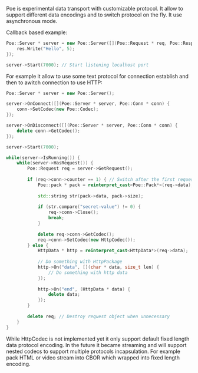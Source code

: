 Poe is experimental data transport with customizable protocol. It allow to support
different data encodings and to switch protocol on the fly. It use asynchronous
mode.

Callback based example:

```cpp
Poe::Server * server = new Poe::Server([](Poe::Request * req, Poe::Response * res){
    res.Write("Hello", 5);
});

server->Start(7000); // Start listening localhost port
```

For example it allow to use some text protocol for connection establish and then
to awitch connection to use HTTP:

```cpp
Poe::Server * server = new Poe::Server();

server->OnConnect([](Poe::Server * server, Poe::Conn * conn) {
    conn->SetCodec(new Poe::Codec);
});

server->OnDisconnect([](Poe::Server * server, Poe::Conn * conn) {
    delete conn->GetCodec();
});

server->Start(7000);

while(server->IsRunning()) {
    while(server->HasRequest()) {
        Poe::Request req = server->GetRequest();
        
        if (req->conn->counter == 1) { // Switch after the first request
            Poe::pack * pack = reinterpret_cast<Poe::Pack*>(req->data);
            
            std::string str(pack->data, pack->size);
            
            if (str.compare("secret-value") != 0) {
                req->conn->Close();
                break;
            }
            
            delete req->conn->GetCodec();
            req->conn->SetCodec(new HttpCodec());
        } else {
            HttpData * http = reinterpret_cast<HttpData*>(req->data);
            
            // Do something with HttpPackage
            http->On("data", [](char * data, size_t len) {
                // Do something with http data
            });
            
            http->On("end", (HttpData * data) {
                delete data;
            });
        }
        
        delete req; // Destroy request object when unnecessary
    }
}

```

While HttpCodec is not implemented yet it only support default fixed length
data protocol encoding. In the future it became streaming and will support 
nested codecs to support multiple protocols incapsulation. For example
pack HTML or video stream into CBOR which wrapped into fixed length encoding.
